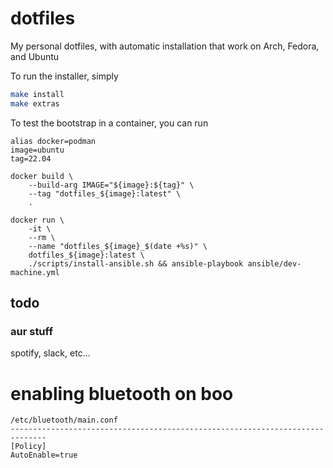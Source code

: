 # dotfiles

My personal dotfiles, with automatic installation that work on
Arch, Fedora, and Ubuntu

To run the installer, simply

```bash
make install
make extras
```

To test the bootstrap in a container, you can run

```
alias docker=podman
image=ubuntu
tag=22.04

docker build \
    --build-arg IMAGE="${image}:${tag}" \
    --tag "dotfiles_${image}:latest" \
    .

docker run \
    -it \
    --rm \
    --name "dotfiles_${image}_$(date +%s)" \
    dotfiles_${image}:latest \
    ./scripts/install-ansible.sh && ansible-playbook ansible/dev-machine.yml
```

## todo


### aur stuff
spotify, slack, etc...

# enabling bluetooth on boo

```
/etc/bluetooth/main.conf
------------------------------------------------------------------------------
[Policy]
AutoEnable=true
```
